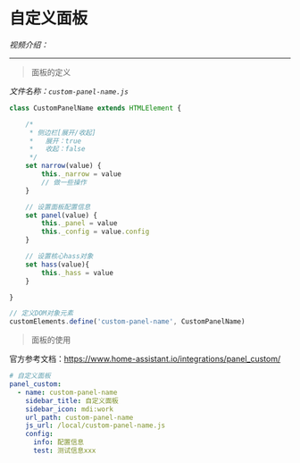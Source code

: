 # 自定义面板

*视频介绍：*

---

> 面板的定义

*文件名称：`custom-panel-name.js`*

```js
class CustomPanelName extends HTMLElement {

    /*
     * 侧边栏[展开/收起]
     *   展开：true
     *   收起：false
     */
    set narrow(value) {
		this._narrow = value
        // 做一些操作
    }

    // 设置面板配置信息
    set panel(value) {
        this._panel = value
        this._config = value.config
    }

    // 设置核心hass对象
    set hass(value){
        this._hass = value
    }

}

// 定义DOM对象元素
customElements.define('custom-panel-name', CustomPanelName)
```

> 面板的使用

官方参考文档：https://www.home-assistant.io/integrations/panel_custom/

```yaml
# 自定义面板
panel_custom:
  - name: custom-panel-name
    sidebar_title: 自定义面板
    sidebar_icon: mdi:work
    url_path: custom-panel-name
    js_url: /local/custom-panel-name.js
    config:
      info: 配置信息
      test: 测试信息xxx
```